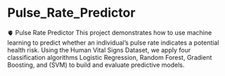 # Pulse_Rate_Predictor
🫀 Pulse Rate Predictor  This project demonstrates how to use machine learning to predict whether an individual’s pulse rate indicates a potential health risk. Using the Human Vital Signs Dataset, we apply four classification algorithms Logistic Regression, Random Forest, Gradient Boosting, and (SVM) to build and evaluate predictive models.
